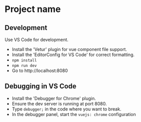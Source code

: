 # Project name

## Development

Use VS Code for development.

- Install the 'Vetur' plugin for vue component file support.
- Install the 'EditorConfig for VS Code' for correct formatting.
- `npm install`
- `npm run dev`
- Go to http://localhost:8080

## Debugging in VS Code

- Install the 'Debugger for Chrome' plugin.
- Ensure the dev server is running at port 8080.
- Type `debugger;` in the code where you want to break.
- In the debugger panel, start the `vuejs: chrome` configuration
